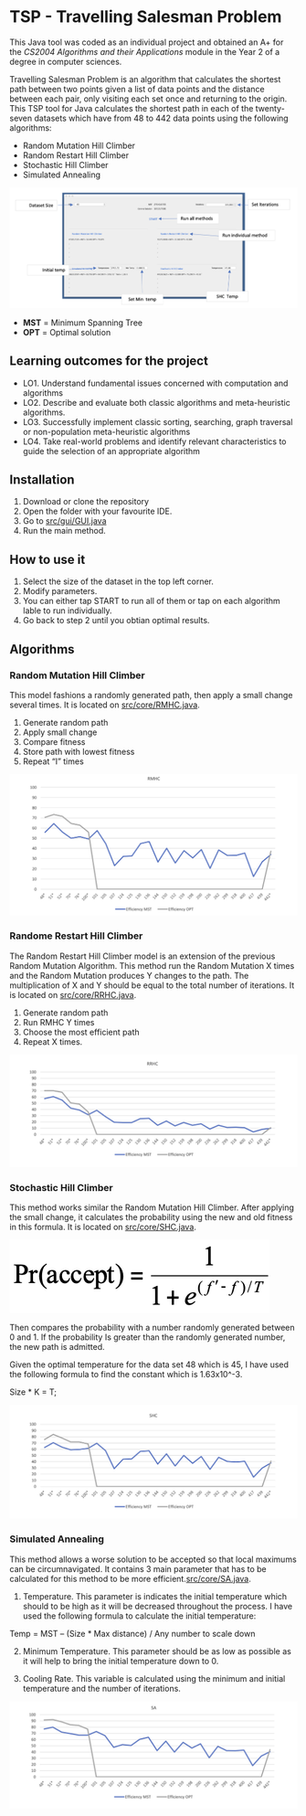 # TSP - Travelling Salesman Problem

This Java tool was coded as an individual project and obtained an A+ for the _CS2004 Algorithms and their Applications_ module in the Year 2 of a degree in computer sciences. 

Travelling Salesman Problem is an algorithm that calculates the shortest path between two points given a list of data points and the distance between each pair, only visiting each set once and returning to the origin. This TSP tool for Java calculates the shortest path in each of the twenty-seven datasets which have from 48 to 442 data points using the following algorithms:

* Random Mutation Hill Climber
* Random Restart Hill Climber
* Stochastic Hill Climber
* Simulated Annealing

![Image of TSP tool GUI](https://raw.githubusercontent.com/palmisol/TSP/main/TSP-GUI.png)

* __MST__ = Minimum Spanning Tree
* __OPT__ = Optimal solution

## Learning outcomes for the project 

* LO1. Understand fundamental issues concerned with computation and algorithms
* LO2. Describe and evaluate both classic algorithms and meta-heuristic algorithms.
* LO3. Successfully implement classic sorting, searching, graph traversal or non-population meta-heuristic algorithms
* LO4. Take real-world problems and identify relevant characteristics to guide the selection of an appropriate algorithm

## Installation

1. Download or clone the repository
2. Open the folder with your favourite IDE. 
3. Go to [src/gui/GUI.java](https://github.com/palmisol/TSP/blob/main/src/gui/GUI.java) 
4. Run the main method. 

## How to use it 

1. Select the size of the dataset in the top left corner. 
2. Modify parameters. 
3. You can either tap START to run all of them or tap on each algorithm lable to run individually. 
4. Go back to step 2 until you obtian optimal results. 

## Algorithms
### Random Mutation Hill Climber


This model fashions a randomly generated path, then apply a small change several times. It is located on [src/core/RMHC.java](https://github.com/palmisol/TSP/blob/main/src/core/RMHC.java).
1. Generate random path
2. Apply small change
3. Compare fitness
4. Store path with lowest fitness
5. Repeat “I” times

![RMHC efficiency](https://raw.githubusercontent.com/palmisol/TSP/main/screenshots/RMHC.png)

### Randome Restart Hill Climber

The Random Restart Hill Climber model is an extension of the previous Random Mutation Algorithm. This method run the Random Mutation X times and the Random Mutation produces Y changes to the path. The multiplication of X and Y should be equal to the total number of iterations. It is located on [src/core/RRHC.java](https://github.com/palmisol/TSP/blob/main/src/core/RRHC.java).
1. Generate random path
2. Run RMHC Y times
3. Choose the most efficient path
4. Repeat X times.

![RRHC efficienty](https://raw.githubusercontent.com/palmisol/TSP/main/screenshots/RRMHC.png)

### Stochastic Hill Climber

This method works similar the Random Mutation Hill Climber. After applying the small change, it calculates the probability using the new and old fitness in this formula. It is located on [src/core/SHC.java](https://github.com/palmisol/TSP/blob/main/src/core/SHC.java).

![SHC formula](https://raw.githubusercontent.com/palmisol/TSP/main/screenshots/SHC_formula.png)

Then compares the probability with a number randomly generated between 0 and 1. If the probability Is greater than the randomly generated number, the new path is admitted.

Given the optimal temperature for the data set 48 which is 45, I have used the following formula to find the constant which is 1.63x10^-3.

Size * K = T;

![SHC efficienty](https://raw.githubusercontent.com/palmisol/TSP/main/screenshots/SHC.png)

### Simulated Annealing

This method allows a worse solution to be accepted so that local maximums can be circumnavigated. It contains 3 main parameter that has to be calculated for this method to be more efficient.[src/core/SA.java](https://github.com/palmisol/TSP/blob/main/src/core/SA.java).

1. Temperature. This parameter is indicates the initial temperature which should to be high as it will be decreased throughout the process. I have used the following formula to calculate the initial temperature: 

Temp = MST – (Size * Max distance) / Any number to scale down

2. Minimum Temperature. This parameter should be as low as possible as it will help to bring the initial temperature down to 0.

3. Cooling Rate. This variable is calculated using the minimum and initial temperature and the number of iterations.

![SA efficienty](https://raw.githubusercontent.com/palmisol/TSP/main/screenshots/SA.png)


